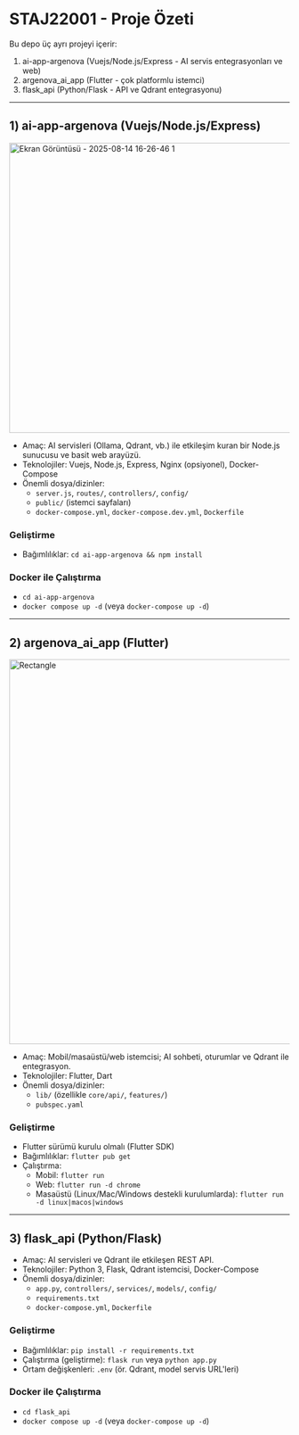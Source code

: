 # STAJ22001 - Proje Özeti

Bu depo üç ayrı projeyi içerir:

1. ai-app-argenova (Vuejs/Node.js/Express - AI servis entegrasyonları ve web)
2. argenova_ai_app (Flutter - çok platformlu istemci)
3. flask_api (Python/Flask - API ve Qdrant entegrasyonu)

---

## 1) ai-app-argenova (Vuejs/Node.js/Express)
<img width="1017" height="520" alt="Ekran Görüntüsü - 2025-08-14 16-26-46 1" src="https://github.com/user-attachments/assets/c4cb1860-93b7-4ad9-8211-f0286b3fa67a" />

-   Amaç: AI servisleri (Ollama, Qdrant, vb.) ile etkileşim kuran bir Node.js sunucusu ve basit web arayüzü.
-   Teknolojiler: Vuejs, Node.js, Express, Nginx (opsiyonel), Docker-Compose
-   Önemli dosya/dizinler:
    -   `server.js`, `routes/`, `controllers/`, `config/`
    -   `public/` (istemci sayfaları)
    -   `docker-compose.yml`, `docker-compose.dev.yml`, `Dockerfile`

### Geliştirme

-   Bağımlılıklar: `cd ai-app-argenova && npm install`

### Docker ile Çalıştırma

-   `cd ai-app-argenova`
-   `docker compose up -d` (veya `docker-compose up -d`)

---

## 2) argenova_ai_app (Flutter)
<img width="624" height="690" alt="Rectangle" src="https://github.com/user-attachments/assets/f0e32024-2e40-4e1e-8ea0-9506e9a608a9" />

-   Amaç: Mobil/masaüstü/web istemcisi; AI sohbeti, oturumlar ve Qdrant ile entegrasyon.
-   Teknolojiler: Flutter, Dart
-   Önemli dosya/dizinler:
    -   `lib/` (özellikle `core/api/`, `features/`)
    -   `pubspec.yaml`

### Geliştirme

-   Flutter sürümü kurulu olmalı (Flutter SDK)
-   Bağımlılıklar: `flutter pub get`
-   Çalıştırma:
    -   Mobil: `flutter run`
    -   Web: `flutter run -d chrome`
    -   Masaüstü (Linux/Mac/Windows destekli kurulumlarda): `flutter run -d linux|macos|windows`

---

## 3) flask_api (Python/Flask)

-   Amaç: AI servisleri ve Qdrant ile etkileşen REST API.
-   Teknolojiler: Python 3, Flask, Qdrant istemcisi, Docker-Compose
-   Önemli dosya/dizinler:
    -   `app.py`, `controllers/`, `services/`, `models/`, `config/`
    -   `requirements.txt`
    -   `docker-compose.yml`, `Dockerfile`

### Geliştirme

-   Bağımlılıklar: `pip install -r requirements.txt`
-   Çalıştırma (geliştirme): `flask run` veya `python app.py`
-   Ortam değişkenleri: `.env` (ör. Qdrant, model servis URL'leri)

### Docker ile Çalıştırma

-   `cd flask_api`
-   `docker compose up -d` (veya `docker-compose up -d`)


